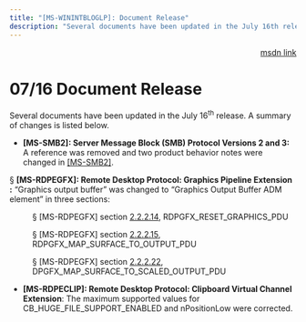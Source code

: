 ```yaml
---
title: "[MS-WININTBLOGLP]: Document Release"
description: "Several documents have been updated in the July 16th release. A summary of changes is listed below. [MS-SMB2]: Server Message Block (SMB)"
---
```


<p align="right"><a href="https://msdn.microsoft.com/en-us/library/64c8dea7-5419-4518-b71a-809f0d1feff3">msdn link</a></p>
 <h1 class="heading">07/16 Document Release</h1>
 

<p>Several documents have been updated in the July 16<sup>th</sup>
release. A summary of changes is listed below.</p>

<ul><li><p><span><span> 
</span></span><b>[MS-SMB2]: Server Message Block (SMB) Protocol Versions 2 and
3:</b> A reference was removed and two product behavior notes were changed in <a href="/openspecs/windows_protocols/MS-SMB2/5606ad47-5ee0-437a-817e-70c366052962">[MS-SMB2]</a>.</p>

</li></ul><p><span>§<span> 
</span></span><b>[MS-RDPEGFX]: Remote Desktop Protocol: Graphics Pipeline
Extension :</b> “Graphics output buffer” was changed to “Graphics Output Buffer
ADM element” in three sections: </p>

<dl>
<dd>
<p><span>§<span> 
</span></span>[MS-RDPEGFX] section <a href="/openspecs/windows_protocols/MS-RDPEGFX/60c8841c-3288-473b-82c3-340e24f51f98">2.2.2.14</a>,
RDPGFX_RESET_GRAPHICS_PDU</p>
</dd>
<dd>
<p><span>§<span> 
</span></span>[MS-RDPEGFX] section <a href="/openspecs/windows_protocols/MS-RDPEGFX/a1c6ff83-c385-4ad6-9437-f17697cc001c">2.2.2.15</a>,
RDPGFX_MAP_SURFACE_TO_OUTPUT_PDU</p>
</dd>
<dd>
<p><span>§<span> 
</span></span>[MS-RDPEGFX] section <a href="/openspecs/windows_protocols/MS-RDPEGFX/6fbddd3f-0a87-4e83-9936-eb3a46fdfdea">2.2.2.22</a>,
DPGFX_MAP_SURFACE_TO_SCALED_OUTPUT_PDU</p>
</dd></dl>





<ul><li><p><span><span> 
</span></span><b>[MS-RDPECLIP]: Remote Desktop Protocol: Clipboard Virtual
Channel Extension</b>: The maximum supported values
for CB_HUGE_FILE_SUPPORT_ENABLED and nPositionLow were
corrected.</p>

</li></ul><p><a id="EndOfDocument_ST"></a><code> </code></p>


